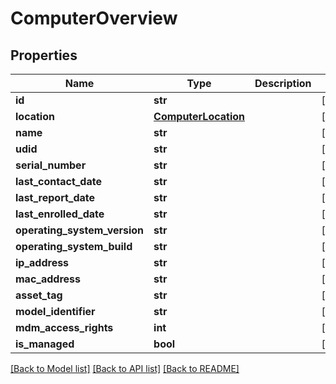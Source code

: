 # ComputerOverview

## Properties
Name | Type | Description | Notes
------------ | ------------- | ------------- | -------------
**id** | **str** |  | [optional] 
**location** | [**ComputerLocation**](ComputerLocation.md) |  | [optional] 
**name** | **str** |  | [optional] 
**udid** | **str** |  | [optional] 
**serial_number** | **str** |  | [optional] 
**last_contact_date** | **str** |  | [optional] 
**last_report_date** | **str** |  | [optional] 
**last_enrolled_date** | **str** |  | [optional] 
**operating_system_version** | **str** |  | [optional] 
**operating_system_build** | **str** |  | [optional] 
**ip_address** | **str** |  | [optional] 
**mac_address** | **str** |  | [optional] 
**asset_tag** | **str** |  | [optional] 
**model_identifier** | **str** |  | [optional] 
**mdm_access_rights** | **int** |  | [optional] 
**is_managed** | **bool** |  | [optional] 

[[Back to Model list]](../README.md#documentation-for-models) [[Back to API list]](../README.md#documentation-for-api-endpoints) [[Back to README]](../README.md)


